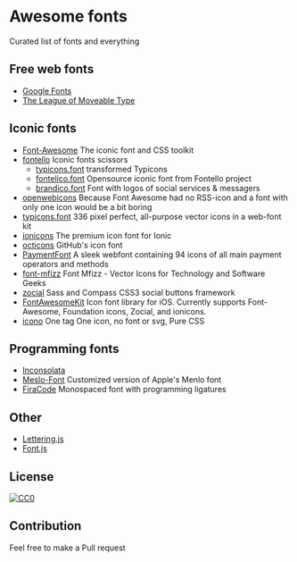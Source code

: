 # Awesome fonts
Curated list of fonts and everything

## Free web fonts
* [Google Fonts](https://www.google.com/fonts)
* [The League of Moveable Type](https://www.theleagueofmoveabletype.com/junction)

## Iconic fonts
* [Font-Awesome](http://fontawesome.io) The iconic font and CSS toolkit
* [fontello](http://fontello.com) Iconic fonts scissors 
  * [typicons.font](http://fontello.github.com/typicons.font/demo.html) transformed Typicons 
  * [fontelico.font](http://fontello.github.com/fontelico.font/demo.html) Opensource iconic font from Fontello project 
  * [brandico.font](http://fontello.github.io/brandico.font/demo.html) Font with logos of social services & messagers
* [openwebicons](http://pfefferle.github.io/openwebicons/) Because Font Awesome had no RSS-icon and a font with only one icon would be a bit boring
* [typicons.font](http://typicons.com) 336 pixel perfect, all-purpose vector icons in a web-font kit 
* [ionicons](http://ionicons.com/) The premium icon font for Ionic 
* [octicons](https://octicons.github.com/) GitHub's icon font 
* [PaymentFont](http://paymentfont.io) A sleek webfont containing 94 icons of all main payment operators and methods 
* [font-mfizz](https://github.com/fizzed/font-mfizz) Font Mfizz - Vector Icons for Technology and Software Geeks
* [zocial](https://github.com/adamstac/zocial) Sass and Compass CSS3 social buttons framework
* [FontAwesomeKit](https://github.com/PrideChung/FontAwesomeKit) Icon font library for iOS. Currently supports Font-Awesome, Foundation icons, Zocial, and ionicons.
* [icono](http://git.io/icono) One tag One icon, no font or svg, Pure CSS 

## Programming fonts
* [Inconsolata](http://levien.com/type/myfonts/inconsolata.html)
* [Meslo-Font](https://github.com/andreberg/Meslo-Font) Customized version of Apple's Menlo font
* [FiraCode](https://github.com/tonsky/FiraCode) Monospaced font with programming ligatures

## Other
* [Lettering.js](https://github.com/davatron5000/Lettering.js)
* [Font.js](http://pomax.nihongoresources.com/pages/Font.js/)

## License

[![CC0](http://i.creativecommons.org/p/zero/1.0/88x31.png)](http://creativecommons.org/publicdomain/zero/1.0/)

## Contribution

Feel free to make a Pull request
